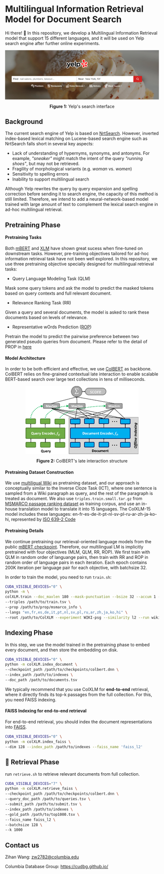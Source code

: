 # Multilingual Information Retrieval Model for Document Search

Hi there! 👋 In this repository, we develop a Multilingual Information Retrieval model that support 15 different languages, and it will be used on Yelp search engine after further online experiments. 

<p align="center">
  <img align="center" src="fig/yelp.PNG" />
</p>
<p align="center">
  <b>Figure 1:</b> Yelp's search interface
</p>

## Background
The current search engine of Yelp is based on [NrtSearch](https://engineeringblog.yelp.com/2021/09/nrtsearch-yelps-fast-scalable-and-cost-effective-search-engine.html). However, inverted index-based lexical matching on Lucene-based search engine such as NrtSearch falls short in several key aspects: 
- Lack of understanding of hypernyms, synonyms, and antonyms. For example, *"sneaker"* might match the intent of the query *"running shoes"*, but may not be retrieved.
- Fragility of morphological variants (e.g. *woman* vs. *women*)
- Sensitivity to spelling errors
- Inability to support multilingual search

Although Yelp rewrites the query by query expansion and spelling correction before sending it to search engine, the capacity of this method is still limited. Therefore, we intend to add a neural-network-based model trained with large amount of text to complement the lexical search engine in ad-hoc multilingual retrieval.

## Pretraining Phase

#### Pretraining Tasks
Both [mBERT](https://arxiv.org/pdf/1810.04805.pdf) and [XLM](https://arxiv.org/pdf/1901.07291.pdf) have shown great sucess when fine-tuned on downstream tasks. However, pre-training objectives tailored for ad-hoc information retrieval task have not been well explored. In this repository, we use three pretraining objective specially designed for multilingual retrieval tasks:

- Query Language Modeling Task (QLM)

Mask some query tokens and ask the model to predict the masked tokens based on query contexts and full relevant document.
- Relevance Ranking Task (RR)

Given a query and several documents, the model is asked to rank these documents based on levels of relevance. 
- Representative wOrds Prediction ([ROP](https://arxiv.org/pdf/2010.10137.pdf))

Pretrain the model to predict the pairwise preference between two generated pseudo queries from document. Please refer to the detail of PROP in [here](https://github.com/hannawong/ColXLM/tree/main/colXLM/prop)



#### Model Architecture

In order to be both efficient and effective, we use [ColBERT](https://arxiv.org/pdf/2004.12832.pdf) as backbone. ColBERT relies on fine-grained contextual late interaction to enable scalable BERT-based search over large text collections in tens of milliseconds.

<p align="center">
  <img align="center" src="fig/ColBERT-Framework-MaxSim-W370px.png" />
</p>
<p align="center">
  <b>Figure 2:</b> ColBERT's late interaction structure
</p>


#### Pretraining Dataset Construction
We use [multiligual Wiki](https://dumps.wikimedia.org/) as pretraining dataset, and our approach is conceptually similar to the Inverse Cloze Task (ICT), where one sentence is sampled from a Wiki paragraph as query, and the rest of the paragraph is treated as document. We also use `triples.train.small.tar.gz` from [MSMARCO passage ranking dataset](https://github.com/microsoft/MSMARCO-Passage-Ranking) as training corpus, and use an in-house translation model to translate it into 15 languages. 
The ColXLM-15 model includes these languages: en-fr-es-de-it-pt-nl-sv-pl-ru-ar-zh-ja-ko-hi, represented by [ISO 639-2 Code](https://www.loc.gov/standards/iso639-2/php/code_list.php)

#### Pretraining Details
We continue pretraining our retrieval-oriented language models from the public [mBERT checkpoint](https://huggingface.co/bert-base-multilingual-uncased). Therefore, our multilingual LM is implicitly pretrained with four objectives (MLM, QLM, RR, ROP). We first train with QLM in random order of languange pairs, then train with RR and ROP in random order of language pairs in each iteration. Each epoch contains 200K iteration per language pair for each objective, with batchsize 32. 

In order to train the model, you need to run `train.sh`:

```sh
CUDA_VISIBLE_DEVICES="0" \
python -m \
colXLM.train --doc_maxlen 180 --mask-punctuation --bsize 32 --accum 1 --mlm_probability 0.1 \
--triples /path/to/train.tsv \
--prop /path/to/prop/msmarco_info \
--langs "en,fr,es,de,it,pt,nl,sv,pl,ru,ar,zh,ja,ko,hi" \
--root /path/to/ColXLM --experiment WIKI-psg --similarity l2 --run wiki.psg.l2 --maxsteps 2000000
```

## Indexing Phase
In this step, we use the model trained in the pretraining phase to embed every document, and then store the embedding on disk. 

```sh
CUDA_VISIBLE_DEVICES="0" \
python -m colXLM.index_document \
--checkpoint_path /path/to/checkpoints/colbert.dnn \
--index_path /path/to/indexes \
--doc_path /path/to/documents.tsv
```

We typically recommend that you use ColXLM for **end-to-end** retrieval, where it directly finds its top-k passages from the full collection. For this, you need FAISS indexing.

#### FAISS Indexing for end-to-end retrieval

For end-to-end retrieval, you should index the document representations into [FAISS](https://github.com/facebookresearch/faiss).

```sh 
CUDA_VISIBLE_DEVICES="0" \
python -m colXLM.index_faiss \
--dim 128 --index_path /path/to/indexes --faiss_name 'faiss_l2' 
```


## 🚀 Retrieval Phase 

run `retrieve.sh` to retrieve relevant documents from full collection.

```sh
CUDA_VISIBLE_DEVICES="7" \
python -m colXLM.retrieve_faiss \
--checkpoint_path /path/to/checkpoints/colbert.dnn \
--query_doc_path /path/to/queries.tsv \
--submit_path /path/to/submit.tsv \
--index_path /path/to/indexes \
--gold_path /path/to/top1000.tsv \
--faiss_name faiss_l2 \
--batchsize 128 \
--k 1000   
```

## Contact us

Zihan Wang: zw2782@columbia.edu

Columbia Database Group: https://cudbg.github.io/

